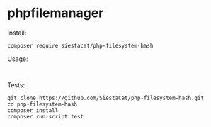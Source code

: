 # phpfilemanager

Install:

```
composer require siestacat/php-filesystem-hash
```

Usage:

```


```


Tests:

```
git clone https://github.com/SiestaCat/php-filesystem-hash.git
cd php-filesystem-hash
composer install
composer run-script test
```
